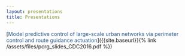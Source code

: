 ```yaml
---
layout: presentations
title: Presentations
---
```


[<font color=#2d5a8c>Model predictive control of large-scale urban networks via perimeter control and route guidance actuation</font>]({{site.baseurl}}{% link /assets/files/pcrg_slides_CDC2016.pdf %})


